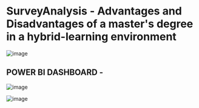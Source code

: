 # SurveyAnalysis - Advantages and Disadvantages of a master's degree in a hybrid-learning environment

![image](https://github.com/sardanaGagan/SurveyAnalysis/assets/147447575/a52b282e-cf9e-40f8-8c13-84721e9885ba)

## POWER BI DASHBOARD - 

![image](https://github.com/sardanaGagan/SurveyAnalysis/assets/147447575/a2fb2dd0-2ad5-4a1a-a8bf-5d309f593856)

![image](https://github.com/sardanaGagan/SurveyAnalysis/assets/147447575/8ae115ae-5a06-4dc2-96af-76a37c86c4b0)


